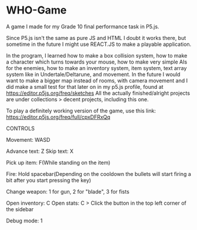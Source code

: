 # WHO-Game
A game I made for my Grade 10 final performance task in P5.js. 

Since P5.js isn't the same as pure JS and HTML I doubt it works there, but sometime in the future I might use REACT.JS to make a playable application. 

In the program, I learned how to make a box collision system, how to make a character which turns towards your mouse, how to make very simple AIs for the enemies, how to make an inventory system, item system, text array system like in Undertale/Deltarune, and movement. In the future I would want to make a bigger map instead of rooms, with camera movement and I did make a small test for that later on in my p5.js profile, found at https://editor.p5js.org/freq/sketches All the actually finished/alright projects are under collections > decent projects, including this one.

To play a definitely working version of the game, use this link: https://editor.p5js.org/freq/full/cpxDFRxQq

CONTROLS

Movement: WASD

Advance text: Z
Skip text: X

Pick up item: F(While standing on the item)

Fire: Hold spacebar(Depending on the cooldown the bullets will start firing a bit after you start pressing the key)

Change weapon: 1 for gun, 2 for "blade", 3 for fists

Open inventory: C
Open stats: C > Click the button in the top left corner of the sidebar

Debug mode: 1
